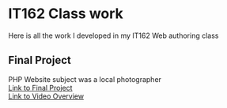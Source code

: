 # IT162 Class work
Here is all the work I developed in my IT162 Web authoring class

## Final Project
PHP Website subject was a local photographer\
[Link to Final Project](http://www.project-isaac.com/it162/fp/index1.php)\
[Link to Video Overview](https://youtu.be/T3h3WIaY5oc)
